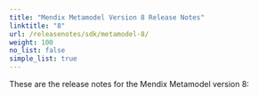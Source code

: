```yaml
---
title: "Mendix Metamodel Version 8 Release Notes"
linktitle: "8"
url: /releasenotes/sdk/metamodel-8/
weight: 100
no_list: false
simple_list: true
---
```


These are the release notes for the Mendix Metamodel version 8:
